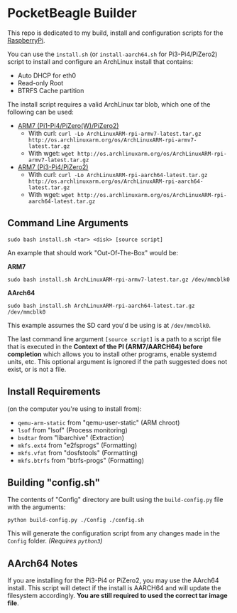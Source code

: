 # PocketBeagle Builder

This repo is dedicated to my build, install and configuration scripts for the
[RaspberryPi](https://www.raspberrypi.org).

You can use the `install.sh` (or `install-aarch64.sh` for Pi3-Pi4/PiZero2) script to install
and configure an ArchLinux install that contains:

- Auto DHCP for eth0
- Read-only Root
- BTRFS Cache partition

The install script requires a valid ArchLinux tar blob, which one of the following
can be used:

- [ARM7 (Pi1-Pi4/PiZero(W)/PiZero2)](http://os.archlinuxarm.org/os/ArchLinuxARM-rpi-armv7-latest.tar.gz)
  - With curl: `curl -Lo ArchLinuxARM-rpi-armv7-latest.tar.gz http://os.archlinuxarm.org/os/ArchLinuxARM-rpi-armv7-latest.tar.gz`
  - With wget: `wget http://os.archlinuxarm.org/os/ArchLinuxARM-rpi-armv7-latest.tar.gz`
- [ARM7 (Pi3-Pi4/PiZero2)](http://os.archlinuxarm.org/os/ArchLinuxARM-rpi-aarch64-latest.tar.gz)
  - With curl: `curl -Lo ArchLinuxARM-rpi-aarch64-latest.tar.gz http://os.archlinuxarm.org/os/ArchLinuxARM-rpi-aarch64-latest.tar.gz`
  - With wget: `wget http://os.archlinuxarm.org/os/ArchLinuxARM-rpi-aarch64-latest.tar.gz`

## Command Line Arguments

`sudo bash install.sh <tar> <disk> [source script]`

An example that should work "Out-Of-The-Box" would be:

**ARM7**

```shell
sudo bash install.sh ArchLinuxARM-rpi-armv7-latest.tar.gz /dev/mmcblk0
```

**AArch64**

```shell
sudo bash install.sh ArchLinuxARM-rpi-aarch64-latest.tar.gz /dev/mmcblk0
```

This example assumes the SD card you'd be using is at `/dev/mmcblk0`.

The last command line argument `[source script]` is a path to a script file that
is executed in the **Context of the PI (ARM7/AARCH64) before completion** which
allows you to install other programs, enable systemd units, etc. This optional
argument is ignored if the path suggested does not exist, or is not a file.

## Install Requirements

(on the computer you're using to install from):

- `qemu-arm-static` from "qemu-user-static" (ARM chroot)
- `lsof` from "lsof" (Process monitoring)
- `bsdtar` from "libarchive" (Extraction)
- `mkfs.ext4` from "e2fsprogs" (Formatting)
- `mkfs.vfat` from "dosfstools" (Formatting)
- `mkfs.btrfs` from "btrfs-progs" (Formatting)

## Building "config.sh"

The contents of "Config" directory are built using the `build-config.py` file with
the arguments:

```shell
python build-config.py ./Config ./config.sh
```

This will generate the configuration script from any changes made in the `Config`
folder. *(Requires `python3`)*

## AArch64 Notes

If you are installing for the Pi3-Pi4 or PiZero2, you may use the AArch64 install.
This script will detect if the install is AARCH64 and will update the filesystem
accordingly. **You are still required to used the correct tar image file**.
